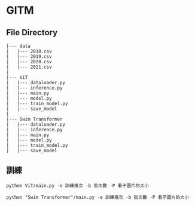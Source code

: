 # GITM
## File Directory
```
|--- data
|   |--- 2018.csv
|   |--- 2019.csv
|   |--- 2020.csv
|   |--- 2021.csv
|
|--- ViT
|   |--- dataloader.py
|   |--- inference.py
|   |--- main.py
|   |--- model.py
|   |--- train_model.py
|   |--- save_model
|
|--- Swim Transformer
|   |--- dataloader.py
|   |--- inference.py
|   |--- main.py
|   |--- model.py
|   |--- train_model.py
|   |--- save_model
```

## 訓練
` python ViT/main.py -e 訓練幾次 -b 批次數 -P 看子圖片的大小 `

` python "Swim Transformer"/main.py -e 訓練幾次 -b 批次數 -P 看子圖片的大小 `
